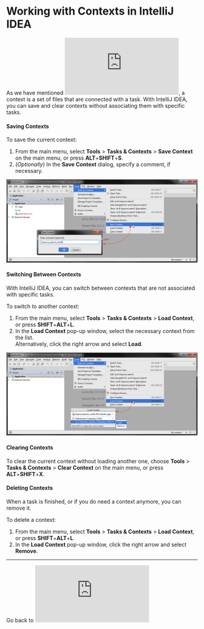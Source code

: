 # Working with Contexts in IntelliJ IDEA

As we have mentioned ![previously](https://github.com/alexandrazolushkina/IntelliJ/blob/master/tasks_in_idea.md), a context is a set of files that are connected with a task.
With IntelliJ IDEA, you can save and clear contexts without associating them with specific tasks.

#### Saving Contexts

To save the current context:

1. From the main menu, select **Tools** > **Tasks & Contexts** > **Save Context** on the main menu, or press **ALT**+**SHIFT**+**S**.
2. (_Optionally_) In the **Save Context** dialog, specify a comment, if necessary. 

![](https://github.com/alexandrazolushkina/IntelliJ/blob/master/save_context.png)

#### Switching Between Contexts

With IntelliJ IDEA, you can switch between contexts that are not associated with specific tasks.

To switch to another context:

1. From the main menu, select **Tools** > **Tasks & Contexts** > **Load Context**, or press **SHIFT**+**ALT**+**L**.
2. In the **Load Context** pop-up window, select the necessary context from the list.<br>
    Alternatively, click the right arrow and select **Load**.

![](https://github.com/alexandrazolushkina/IntelliJ/blob/master/load_context.png)

#### Clearing Contexts

To clear the current context without loading another one, choose **Tools** > **Tasks & Contexts** > **Clear Context** on the main menu, or press **ALT**+**SHIFT**+**X**.


#### Deleting Contexts

When a task is finished, or if you do need a context anymore, you can remove it. 

To delete a context: 

1. From the main menu, select **Tools** > **Tasks & Contexts** > **Load Context**, or press **SHIFT**+**ALT**+**L**.
2. In the **Load Context** pop-up window, click the right arrow and select **Remove**.

***

Go back to ![Home Page](https://github.com/alexandrazolushkina/IntelliJ/blob/master/README.md)

